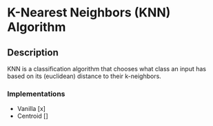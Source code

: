 # K-Nearest Neighbors (KNN) Algorithm

## Description
KNN is a classification algorithm that chooses what class an input has based on its (euclidean) distance to their k-neighbors.

### Implementations
- Vanilla [x]
- Centroid []
